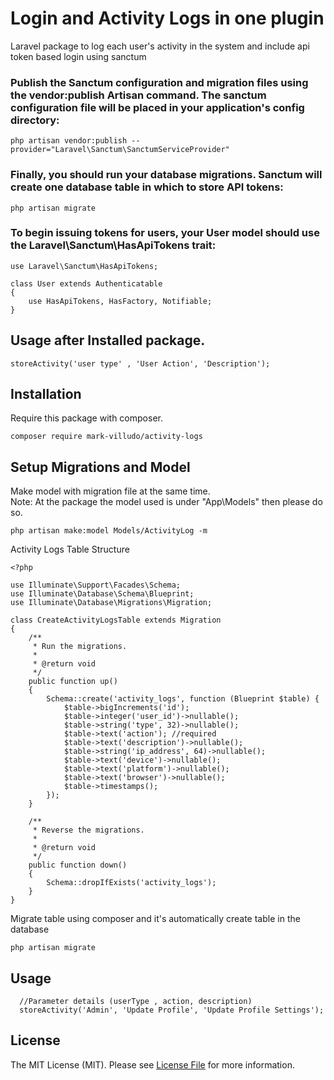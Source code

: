 # Login and Activity Logs in one plugin
Laravel package to log each user's activity in the system and include api token based login using sanctum

### Publish the Sanctum configuration and migration files using the vendor:publish Artisan command. The sanctum configuration file will be placed in your application's config directory:
```
php artisan vendor:publish --provider="Laravel\Sanctum\SanctumServiceProvider"
```
### Finally, you should run your database migrations. Sanctum will create one database table in which to store API tokens:
```
php artisan migrate

```
### To begin issuing tokens for users, your User model should use the Laravel\Sanctum\HasApiTokens trait:
```
use Laravel\Sanctum\HasApiTokens;
 
class User extends Authenticatable
{
    use HasApiTokens, HasFactory, Notifiable;
}
```

## Usage after Installed package.
```
storeActivity('user type' , 'User Action', 'Description');

```
## Installation

Require this package with composer.

```shell
composer require mark-villudo/activity-logs
```

## Setup Migrations and Model

Make model with migration file at the same time.
<br/> Note: At the package the model used is under "App\Models\" then please do so.

```
php artisan make:model Models/ActivityLog -m
```

Activity Logs Table Structure

```
<?php

use Illuminate\Support\Facades\Schema;
use Illuminate\Database\Schema\Blueprint;
use Illuminate\Database\Migrations\Migration;

class CreateActivityLogsTable extends Migration
{
    /**
     * Run the migrations.
     *
     * @return void
     */
    public function up()
    {
        Schema::create('activity_logs', function (Blueprint $table) {
            $table->bigIncrements('id');
            $table->integer('user_id')->nullable();
            $table->string('type', 32)->nullable();
            $table->text('action'); //required
            $table->text('description')->nullable();
            $table->string('ip_address', 64)->nullable();
            $table->text('device')->nullable();
            $table->text('platform')->nullable();
            $table->text('browser')->nullable();
            $table->timestamps();
        });
    }

    /**
     * Reverse the migrations.
     *
     * @return void
     */
    public function down()
    {
        Schema::dropIfExists('activity_logs');
    }
}

```
Migrate table using composer and it's automatically create table in the database

```
php artisan migrate
```

## Usage
```
  //Parameter details (userType , action, description)
  storeActivity('Admin', 'Update Profile', 'Update Profile Settings');
```

## License

The MIT License (MIT). Please see [License File](LICENSE.md) for more information.

